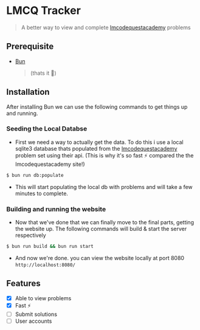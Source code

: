 # LMCQ Tracker

> A better way to view and complete [lmcodequestacademy](https://lmcodequestacademy.com/) problems

## Prerequisite

- [Bun](https://bun.sh)
  > (thats it 🎉)

## Installation

After installing Bun we can use the following commands to get things up and running.

### Seeding the Local Databse

- First we need a way to actually get the data. To do this i use a local sqlite3 database thats populated from the [lmcodequestacademy](https://lmcodequestacademy.com/) problem set using their api. (This is why it's so fast ⚡ compared the the lmcodequestacademy site!)

```sh
$ bun run db:populate
```

- This will start populating the local db with problems and will take a few minutes to complete.

### Building and running the website

- Now that we've done that we can finally move to the final parts, getting the website up. The following commands will build & start the server respectively

```sh
$ bun run build && bun run start
```

- And now we're done. you can view the website locally at port 8080 `http://localhost:8080/`

## Features

- [x] Able to view problems
- [x] Fast ⚡
- [ ] Submit solutions
- [ ] User accounts

